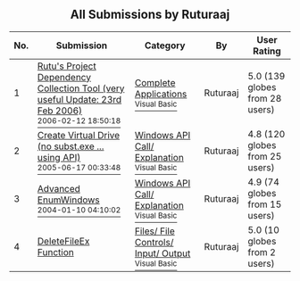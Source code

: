 ﻿<div align="center">

## All Submissions by Ruturaaj

</div>

No.  | Submission | Category | By   | User Rating
---- | ---------- | -------- | ---- | -----------
1 | [Rutu's Project Dependency Collection Tool \(very useful Update: 23rd Feb 2006\)<br /><sup>2006-02-12 18:50:18</sup>](https://github.com/Planet-Source-Code/ruturaaj-rutu-s-project-dependency-collection-tool-very-useful-update-23rd-feb-2006__1-64287) | [Complete Applications<br /><sup>Visual Basic</sup>](../ByCategory/complete-applications__1-27.md) | Ruturaaj | 5.0 (139 globes from 28 users)
2 | [Create Virtual Drive \(no subst\.exe \.\.\. using API\)<br /><sup>2005-06-17 00:33:48</sup>](https://github.com/Planet-Source-Code/ruturaaj-create-virtual-drive-no-subst-exe-using-api__1-61198) | [Windows API Call/ Explanation<br /><sup>Visual Basic</sup>](../ByCategory/windows-api-call-explanation__1-39.md) | Ruturaaj | 4.8 (120 globes from 25 users)
3 | [Advanced EnumWindows<br /><sup>2004-01-10 04:10:02</sup>](https://github.com/Planet-Source-Code/ruturaaj-advanced-enumwindows__1-50895) | [Windows API Call/ Explanation<br /><sup>Visual Basic</sup>](../ByCategory/windows-api-call-explanation__1-39.md) | Ruturaaj | 4.9 (74 globes from 15 users)
4 | [DeleteFileEx Function<br />](https://github.com/Planet-Source-Code/ruturaaj-deletefileex-function__1-61127) | [Files/ File Controls/ Input/ Output<br /><sup>Visual Basic</sup>](../ByCategory/files-file-controls-input-output__1-3.md) | Ruturaaj | 5.0 (10 globes from 2 users)
